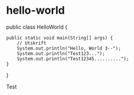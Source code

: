 # hello-world

public class HelloWorld {

    public static void main(String[] args) {
        // Utskrift
        System.out.println("Hello, World 3--");
        System.out.println("Test123...");
        System.out.println("Test12345..........");
    }

}


Test

